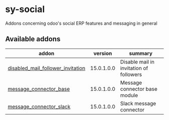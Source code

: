 # sy-social
Addons concerning odoo's social ERP features and messaging in general

[//]: # (addons)

Available addons
----------------
addon | version | summary
--- | --- | ---
[disabled_mail_follower_invitation](disabled_mail_follower_invitation/) | 15.0.1.0.0 | Disable mail in invitation of followers
[message_connector_base](message_connector_base/) | 15.0.1.0.0 | Message connector base module
[message_connector_slack](message_connector_slack/) | 15.0.1.0.0 | Slack message connector


[//]: # (end addons)
